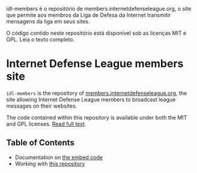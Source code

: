 idl-members é o repositório de members.internetdefenseleague.org, o site que permite aos membros da Liga de Defesa da Internet transmitir mensagens da liga em seus sites.

O código contido neste repositório está disponível sob as licenças MIT e GPL. Leia o texto completo.



# Internet Defense League members site

``idl-members`` is the repository of [members.internetdefenseleague.org](https://members.internetdefenseleague.org), the site allowing Internet Defense League members to broadcast league messages on their websites.

The code contained within this repository is available under both the MIT and GPL licenses. [Read full text](https://github.com/fightforthefuture/idl-members/tree/master/LICENSE.md).


## Table of Contents

* Documentation on [the embed code](https://github.com/fightforthefuture/idl-members/tree/master/docs/embed.md)
* Working with [this repository](https://github.com/fightforthefuture/idl-members/tree/master/docs/site.md)
